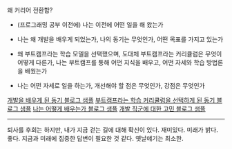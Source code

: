 왜 커리어 전환함?


-  (프로그래밍 공부 이전에) 나는 이전에 어떤 일을 해 왔는가

-  나는 왜 개발을 배우게 되었는가, 나의 동기는 무엇인가, 어떤 목표를 가지고 있는가

-  왜 부트캠프라는 학습 모델을 선택했으며, 도대체 부트캠프라는 커리큘럼은 무엇이 어떻게 다른가, 나는 부트캠프를 통해 어떤 지식을 배우고, 어떤 자세와 학습 방법론을 배웠는가

-  나는 어떤 자세로 일을 하는가, 개선해야 할 점은 무엇인가, 강점은 무엇인가

[개발을 배우게 된 동기 블로그 샘플](https://brunch.co.kr/@kooslab/172)
[부트캠프라는 학습 커리큘럼을 선택하게 된 동기 블로그 샘플](https://brunch.co.kr/@kooslab/40)
[나는 어떻게 배우는가 블로그 샘플](https://brunch.co.kr/@kooslab/201)
[개발 직군에 대한 고민 블로그 샘플](https://brunch.co.kr/@kooslab/180)



---
퇴사를 후회는 하지만, 내가 지금 걷는 길에 대해 확신이 있다. 재미있다. 미래가 밝다. 좋다. 지금과 미래에 집중한 답변이 필요한 것 같다. 옛날얘기는 최소한.

<!--stackedit_data:
eyJoaXN0b3J5IjpbMTg5ODIyMDUwOSwtOTA2OTAwODMyXX0=
-->